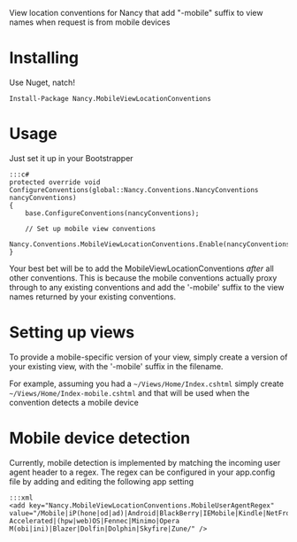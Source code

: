 View location conventions for Nancy that add "-mobile" suffix to view names when request is from mobile devices

# Installing

Use Nuget, natch!

	Install-Package Nancy.MobileViewLocationConventions

# Usage

Just set it up in your Bootstrapper

	:::c#
	protected override void ConfigureConventions(global::Nancy.Conventions.NancyConventions nancyConventions)
	{
	    base.ConfigureConventions(nancyConventions);

	    // Set up mobile view conventions
	    Nancy.Conventions.MobileViewLocationConventions.Enable(nancyConventions);
	}

Your best bet will be to add the MobileViewLocationConventions _after_ all other conventions. This is because the mobile conventions actually proxy through to any existing conventions and add the '-mobile' suffix to the view names returned by your existing conventions.

# Setting up views

To provide a mobile-specific version of your view, simply create a version of your existing view, with the '-mobile' suffix in the filename.

For example, assuming you had a `~/Views/Home/Index.cshtml` simply create `~/Views/Home/Index-mobile.cshtml` and that will be used when the convention detects a mobile device

# Mobile device detection

Currently, mobile detection is implemented by matching the incoming user agent header to a regex. The regex can be configured in your app.config file by adding and editing the following app setting

	:::xml
	<add key="Nancy.MobileViewLocationConventions.MobileUserAgentRegex" value="/Mobile|iP(hone|od|ad)|Android|BlackBerry|IEMobile|Kindle|NetFront|Silk-Accelerated|(hpw|web)OS|Fennec|Minimo|Opera M(obi|ini)|Blazer|Dolfin|Dolphin|Skyfire|Zune/" />